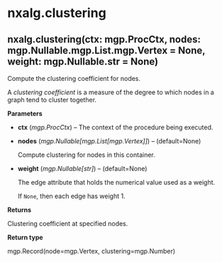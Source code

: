 # nxalg.clustering

## nxalg.clustering\(ctx: mgp.ProcCtx, nodes: mgp.Nullable.mgp.List.mgp.Vertex = None, weight: mgp.Nullable.str = None\)

Compute the clustering coefficient for nodes.

A _clustering coefficient_ is a measure of the degree to which nodes in a graph tend to cluster together.

**Parameters**

* **ctx** \(_mgp.ProcCtx_\) – The context of the procedure being executed.
* **nodes** \(_mgp.Nullable\[mgp.List\[mgp.Vertex\]\]_\) – \(default=None\)

  Compute clustering for nodes in this container.

* **weight** \(_mgp.Nullable\[str\]_\) – \(default=None\)

  The edge attribute that holds the numerical value used as a weight.

  If `None`, then each edge has weight 1.

**Returns**

Clustering coefficient at specified nodes.

**Return type**

mgp.Record\(node=mgp.Vertex, clustering=mgp.Number\)

